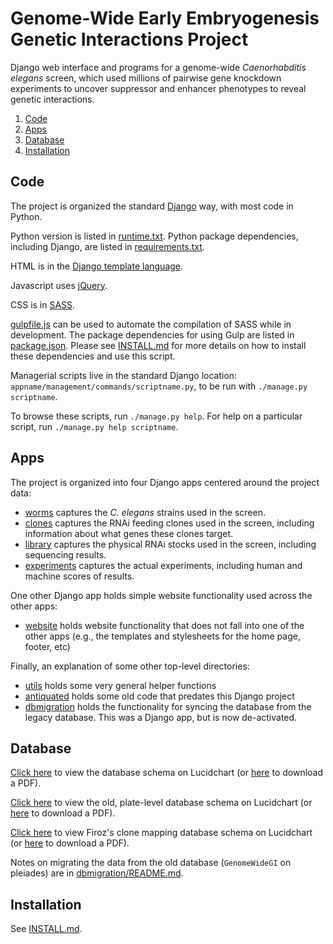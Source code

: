 # Genome-Wide Early Embryogenesis Genetic Interactions Project

Django web interface and programs for a genome-wide
*Caenorhabditis elegans* screen, which used millions of pairwise gene
knockdown experiments to uncover suppressor and enhancer phenotypes to
reveal genetic interactions.

1. [Code](#code)
2. [Apps](#apps)
3. [Database](#database)
4. [Installation](#installation)


## Code

The project is organized the standard
[Django](https://www.djangoproject.com/) way, with most code in Python.

Python version is listed in [runtime.txt](runtime.txt).
Python package dependencies, including Django,
are listed in [requirements.txt](requirements.txt).

HTML is in the
[Django template language](https://docs.djangoproject.com/en/dev/topics/templates/).

Javascript uses [jQuery](http://jquery.com/).

CSS is in [SASS](http://sass-lang.com/).

[gulpfile.js](gulpfile.js) can be used to automate the compilation of
SASS while in development. The package dependencies for using Gulp are
listed in [package.json](package.json). Please see
[INSTALL.md](https://github.com/katur/eegi/blob/master/INSTALL.md#cssjavascript-dependencies)
for more details on how to install these dependencies and use this script.

Managerial scripts live in the standard Django location:
`appname/management/commands/scriptname.py`, to be run with
`./manage.py scriptname`.

To browse these scripts, run `./manage.py help`.
For help on a particular script, run `./manage.py help scriptname`.


## Apps

The project is organized into four Django apps centered around the project
data:

- [worms](worms) captures the *C. elegans* strains used in the screen.
- [clones](clones) captures the RNAi feeding clones used in the screen,
  including information about what genes these clones target.
- [library](library) captures the physical RNAi stocks used in the screen,
  including sequencing results.
- [experiments](experiments) captures the actual experiments, including
  human and machine scores of results.


One other Django app holds simple website functionality used across the
other apps:

- [website](website) holds website functionality that does not fall into
  one of the other apps
  (e.g., the templates and stylesheets for the home page, footer, etc)


Finally, an explanation of some other top-level directories:

- [utils](utils) holds some very general helper functions
- [antiquated](antiquated) holds some old code that predates this Django project
- [dbmigration](dbmigration) holds the functionality for syncing the database
  from the legacy database. This was a Django app, but is now de-activated.


## Database

[Click here](https://www.lucidchart.com/documents/view/18217c4a-69c6-44f8-bf4f-0acf15e28973)
to view the database schema on Lucidchart
(or [here](https://www.lucidchart.com/publicSegments/view/a3361480-4c9a-43ba-8be5-84f798391cef/image.pdf)
to download a PDF).

[Click here](https://www.lucidchart.com/documents/view/b63066e2-0f57-4d04-a828-65cf62bf1bb0)
to view the old, plate-level database schema on Lucidchart
(or [here](https://www.lucidchart.com/publicSegments/view/85dfbf91-11fd-4afa-9392-84d26330b648/image.pdf)
to download a PDF).

[Click here](https://www.lucidchart.com/documents/view/aa16dc41-3f3f-4944-bc5b-982697bb8ba9)
to view Firoz's clone mapping database schema on Lucidchart
(or [here](https://www.lucidchart.com/publicSegments/view/84b7950c-3e2c-4446-a954-47208a38d098/image.pdf)
to download a PDF).

Notes on migrating the data from the old database
(`GenomeWideGI` on pleiades)
are in [dbmigration/README.md](dbmigration/README.md).


## Installation

See [INSTALL.md](INSTALL.md).
